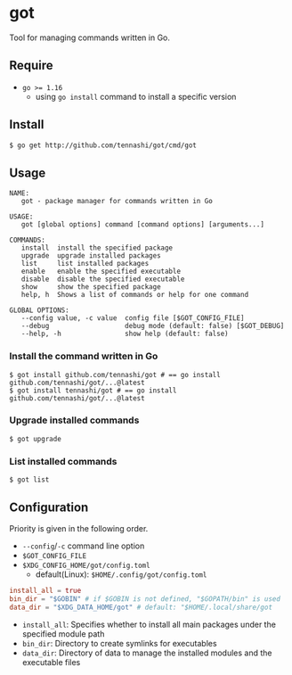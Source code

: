 # got
Tool for managing commands written in Go.

## Require
* `go >= 1.16`
  * using `go install` command to install a specific version

## Install
```bash
$ go get http://github.com/tennashi/got/cmd/got
```

## Usage
```
NAME:
   got - package manager for commands written in Go

USAGE:
   got [global options] command [command options] [arguments...]

COMMANDS:
   install  install the specified package
   upgrade  upgrade installed packages
   list     list installed packages
   enable   enable the specified executable
   disable  disable the specified executable
   show     show the specified package
   help, h  Shows a list of commands or help for one command

GLOBAL OPTIONS:
   --config value, -c value  config file [$GOT_CONFIG_FILE]
   --debug                   debug mode (default: false) [$GOT_DEBUG]
   --help, -h                show help (default: false)
```

### Install the command written in Go
```
$ got install github.com/tennashi/got # == go install github.com/tennashi/got/...@latest
$ got install tennashi/got # == go install github.com/tennashi/got/...@latest
```

### Upgrade installed commands
```
$ got upgrade
```

### List installed commands
```
$ got list
```

## Configuration
Priority is given in the following order.

* `--config`/`-c` command line option
* `$GOT_CONFIG_FILE`
* `$XDG_CONFIG_HOME/got/config.toml`
  * default(Linux): `$HOME/.config/got/config.toml`

```toml
install_all = true
bin_dir = "$GOBIN" # if $GOBIN is not defined, "$GOPATH/bin" is used
data_dir = "$XDG_DATA_HOME/got" # default: "$HOME/.local/share/got
```

* `install_all`: Specifies whether to install all main packages under the specified module path
* `bin_dir`: Directory to create symlinks for executables
* `data_dir`: Directory of data to manage the installed modules and the executable files
